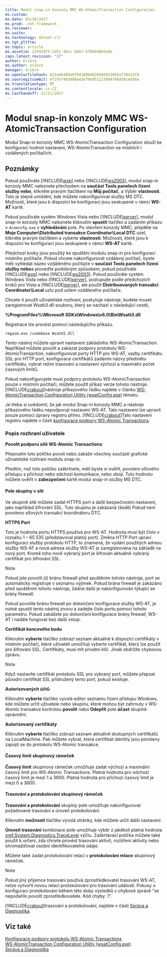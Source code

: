 ```yaml
---
title: Modul snap-in konzoly MMC WS-AtomicTransaction Configuration
ms.custom: 
ms.date: 03/30/2017
ms.prod: .net-framework
ms.reviewer: 
ms.suite: 
ms.technology: dotnet-clr
ms.tgt_pltfrm: 
ms.topic: article
ms.assetid: 23592973-1d51-44cc-b887-bf8b0d801e9e
caps.latest.revision: "17"
author: Erikre
ms.author: erikre
manager: erikre
ms.openlocfilehash: 622a8b488a97041800d626566923095a770412f6
ms.sourcegitcommit: 4f3fef493080a43e70e951223894768d36ce430a
ms.translationtype: MT
ms.contentlocale: cs-CZ
ms.lasthandoff: 11/21/2017
---
```

# <a name="ws-atomictransaction-configuration-mmc-snap-in"></a>Modul snap-in konzoly MMC WS-AtomicTransaction Configuration
Modul Snap-in konzoly MMC WS-AtomicTransaction Configuration slouží ke konfiguraci hodnot nastavení, WS-AtomicTransaction na místních i vzdálených počítačích.  
  
## <a name="remarks"></a>Poznámky  
 Pokud používáte [!INCLUDE[wxp](../../../includes/wxp-md.md)] nebo [!INCLUDE[ws2003](../../../includes/ws2003-md.md)], modul snap-in konzoly MMC naleznete přechodem na **součást Tools panelech řízení služby nebo**, klikněte pravým tlačítkem na **Můj počítač**, a Výběr **vlastnosti**. Toto je stejné umístění, kde můžete nakonfigurovat služby MS DTC. Možnosti, které jsou k dispozici ke konfiguraci jsou seskupené v rámci **WS-AT** kartě.  
  
 Pokud používáte systém Windows Vista nebo [!INCLUDE[lserver](../../../includes/lserver-md.md)], modul snap-in konzoly MMC naleznete kliknutím **spustit** tlačítko a zadáním příkazu v `dcomcnfg.exe` v **vyhledávání** pole. Po otevření konzoly MMC, přejděte na **Moje Computer\Distributed transakce Coordinator\Local DTC** uzel, klikněte pravým tlačítkem a vyberte **vlastnosti**. Možnosti, které jsou k dispozici ke konfiguraci jsou seskupené v rámci **WS-AT** kartě.  
  
 Předchozí kroky jsou použitý ke spuštění modulu snap-in pro konfiguraci místního počítače. Pokud chcete nakonfigurovat vzdálený počítač, byste měli vyhledat název vzdáleného počítače v **součást Tools panelech řízení služby nebo**a proveďte podobným způsobem, pokud používáte [!INCLUDE[wxp](../../../includes/wxp-md.md)] nebo [!INCLUDE[ws2003](../../../includes/ws2003-md.md)]. Pokud používáte systém Windows Vista nebo [!INCLUDE[lserver](../../../includes/lserver-md.md)], postupujte podle předchozích kroků pro Vista a [!INCLUDE[lserver](../../../includes/lserver-md.md)], ale použít **Distribuovaných transakcí Coordinator\Local** uzlu pod uzlem vzdáleného počítače.  
  
 Chcete-li použít uživatelské rozhraní, poskytuje nástroje, budete muset zaregistrovat WsatUI.dll souboru, který se nachází v následující cestě,  
  
 **%ProgramFiles%\Microsoft SDKs\Windows\v6.0\Bin\WsatUI.dll**  
  
 Registrace lze provést pomocí následujícího příkazu.  
  
```Output  
regasm.exe /codebase WsatUI.dll  
```  
  
 Tento nástroj můžete upravit nastavení základního WS-AtomicTransaction. Například můžete povolit a zakázat podpory protokolu WS-AtomicTransaction, nakonfigurovat porty HTTP pro WS-AT, vazby certifikátu SSL pro HTTP port, konfigurace certifikátů zadáním názvy předmětu certifikátu, vybrat režim trasování a nastavení výchozí a maximální počet časových limitů.  
  
 Pokud nakonfigurujete musí podpory protokolu WS-AtomicTransaction pouze v místním počítači, můžete použít příkaz verze tohoto nástroje. [!INCLUDE[crabout](../../../includes/crabout-md.md)]nástroje příkazového řádku najdete v článku [WS-AtomicTransaction Configuration Utility (wsatConfig.exe)](../../../docs/framework/wcf/ws-atomictransaction-configuration-utility-wsatconfig-exe.md) tématu.  
  
 Je třeba si uvědomit, že jak modul Snap-in konzoly MMC a nástroje příkazového řádku nepodporují nastavení WS-AT. Tato nastavení lze upravit pouze pomocí úpravy registru přímo. [!INCLUDE[crabout](../../../includes/crabout-md.md)]Tato nastavení registru najdete v části [konfigurace podpory WS-Atomic Transactions](../../../docs/framework/wcf/feature-details/configuring-ws-atomic-transaction-support.md).  
  
### <a name="user-interface-description"></a>Popis rozhraní uživatele  
 **Povolit podporu sítě WS-Atomic Transactions**:  
  
 Přepnutím toto políčko povolí nebo zakáže všechny součásti grafické uživatelské rozhraní modulu snap-in.  
  
 Předtím, než toto políčko zaškrtnete, měli byste si ověřit, povolení síťového přístupu s příchozí nebo odchozí komunikace, nebo obojí. Tuto hodnotu můžete ověřit v **zabezpečení** kartě modul snap-in služby MS DTC.  
  
#### <a name="network-group-box"></a>Pole skupiny v síti  
 Ve skupině sítě můžete zadat HTTPS port a další bezpečnostní nastavení, jako například šifrování SSL. Tuto skupinu je zakázaná (šedě) Pokud není povoleno síťových transakcí koordinátoru DTC.  
  
 **HTTPS Port**  
  
 Toto je hodnota portu HTTPS používá pro WS-AT. Hodnota musí být číslo v rozsahu 1 – 65 535 (představoval platný port). Změna HTTP Port upraví konfiguraci služby protokolu HTTP, to znamená, že vydání použitých adresu služby WS-AT a nová adresa služby WS-AT je zaregistrována na základě na nový port. Kromě toho nově vybraný port je šifrován aktuálně vybraný certifikát pro šifrování SSL.  
  
> [!NOTE]
>  Pokud jste povolili již bránu firewall před spuštěním tohoto nástroje, port se automaticky registruje v seznamu výjimek. Pokud brána firewall je zakázáno před spuštěním tohoto nástroje, žádné další je nakonfigurován týkající se brány firewall.  
  
 Pokud povolíte bránu firewall po dokončení konfigurace služby WS-AT, je nutné spustit tento nástroj znovu a zadejte číslo portu pomocí tohoto parametru. Pokud zakážete po dokončení konfigurace brány firewall, WS-AT i nadále fungovat bez další vstup.  
  
 **Certifikát koncového bodu**  
  
 Kliknutím **vyberte** tlačítko zobrazí seznam aktuálně k dispozici certifikáty v místním počítači, které uživateli umožňují vyberte certifikát, který lze použít pro šifrování SSL. Certifikáty, musí mít privátní klíč. Jinak obdržíte chybovou zprávu.  
  
> [!NOTE]
>  Když nastavíte certifikát protokolu SSL pro vybraný port, můžete přepsat původní certifikát SSL přidružený tento port, pokud existuje.  
  
 **Autorizovaných účtů**  
  
 Kliknutím **vyberte** tlačítko vyvolá editor seznamu řízení přístupu Windows, kde můžete určit uživatele nebo skupinu, které mohou být zahrnuty v WS-Atomic transakce kontrolou **povolit** nebo **Odepřít** pole **účast** skupině oprávnění.  
  
 **Autorizovaný certifikáty**  
  
 Kliknutím **vyberte** tlačítko zobrazí seznam aktuálně dostupných certifikátů na LocalMachine. Pak můžete vybrat, která certifikát identity jsou povoleny zapojit se do protokolu WS-Atomic transakce.  
  
#### <a name="timeout-group-box"></a>Časový limit skupinový rámeček  
 **Časový limit** skupinový rámeček umožňuje zadat výchozí a maximální časový limit pro WS-Atomic Transactions. Platná hodnota pro odchozí časový limit je mezi 1 a 3600. Platná hodnota pro příchozí časový limit je mezi 0 a 3600.  
  
#### <a name="tracing-and-logging-group-box"></a>Trasování a protokolování skupinový rámeček  
 **Trasování a protokolování** skupiny pole umožňuje nakonfigurovat požadované trasování a úroveň protokolování.  
  
 Kliknutím **možnosti** tlačítko vyvolá stránky, kde můžete určit další nastavení.  
  
 **Úroveň trasování** kombinace pole umožňuje výběr z jakékoli platná hodnota <xref:System.Diagnostics.TraceLevel> výčtu. Zaškrtávací políčka můžete také použít k určení, zda chcete provést trasování aktivit, rozšíření aktivity nebo shromažďovat osobní identifikovatelné údaje.  
  
 Můžete také zadat protokolování relací v **protokolování relace** skupinový rámeček.  
  
> [!NOTE]
>  Pokud jiný příjemce trasování používá zprostředkovatel trasování WS-AT, nelze vytvořit novou relaci protokolování pro trasování událostí. Pokusy o konfiguraci protokolování během této doby výsledků v chybové zprávě "se nepodařilo povolit zprostředkovatele. Kód chyby: 1".  
  
 [!INCLUDE[crabout](../../../includes/crabout-md.md)]trasování a protokolování, najdete v části [Správa a Diagnostika](../../../docs/framework/wcf/diagnostics/index.md).  
  
## <a name="see-also"></a>Viz také  
 [Konfigurace podpory protokolu WS-Atomic Transactions](../../../docs/framework/wcf/feature-details/configuring-ws-atomic-transaction-support.md)  
 [WS-AtomicTransaction Configuration Utility (wsatConfig.exe)](../../../docs/framework/wcf/ws-atomictransaction-configuration-utility-wsatconfig-exe.md)  
 [Správa a Diagnostika](../../../docs/framework/wcf/diagnostics/index.md)
